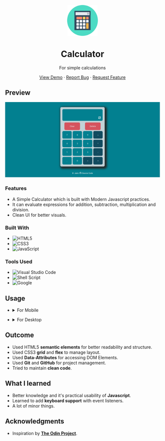 <div align="center">
    <img alt="logo" src="./images/calculator_logo.svg" style="height: 100px">
    <h1>Calculator </h1>
    <p>For simple calculations</p>
    <p>
        <a href="https://jotafer19.github.io/calculator">View Demo</a> · 
        <a href="https://github.com/jotafer19/calculator/issues">Report Bug</a> ·
        <a href="https://github.com/jotafer19/calculator/issues"> Request Feature</a>
    </p>
</div>

## Preview
<div style="text-align: center"><img alt="Project Preview" src="./images/preview_image.png"></div>


### Features

- A Simple Calculator which is built with Modern Javascript practices.
- It can evaluate expressions for addition, subtraction, multiplication and division.
- Clean UI for better visuals.

### Built With

- ![HTML5](https://img.shields.io/badge/html5-%23E34F26.svg?style=for-the-badge&logo=html5&logoColor=white)   
- ![CSS3](https://img.shields.io/badge/css3-%231572B6.svg?style=for-the-badge&logo=css3&logoColor=white)   
- ![JavaScript](https://img.shields.io/badge/javascript-%23323330.svg?style=for-the-badge&logo=javascript&logoColor=%23F7DF1E)

### Tools Used

- ![Visual Studio Code](https://img.shields.io/badge/Visual%20Studio%20Code-0078d7.svg?style=for-the-badge&logo=visual-studio-code&logoColor=white)
- ![Shell Script](https://img.shields.io/badge/Terminal-%23121011.svg?style=for-the-badge&logo=gnu-bash&logoColor=white)  
- ![Google](https://img.shields.io/badge/google-4285F4?style=for-the-badge&logo=google&logoColor=white)

## Usage

- <details><summary>For Mobile</summary>

  - ### General
    - Click the visual buttons to use Calculator.
</details>

- <details><summary>For Desktop</summary>

  - ### General
    - You can also click visual buttons for access
    - Refer additional information below.
  - ### Additional 
    - `Keyboard Supported`
    - `0-9 Keys`: Takes input for numbers.
    - `Operation Keys`: Operates with operands.
    - `Backspace Key`: Deletes a digit.
    - `Enter Key`: Shows the result.
    - `Esc Key`:  Clears the display.
</details>

## Outcome

* Used HTML5 **semantic elements** for better readability and structure.
* Used CSS3 **grid** and **flex** to manage layout.
* Used **Data-Attributes** for accessing DOM Elements.
* Used **Git** and **GitHub** for project management.
* Tried to maintain **clean code**.

## What I learned

* Better knowledge and it's practical usability of **Javascript**.
* Learned to add **keyboard support** with event listeners.
* A lot of minor things.

## Acknowledgments

* Inspiration by [**The Odin Project**](https://www.theodinproject.com/lessons/foundations-calculator).
